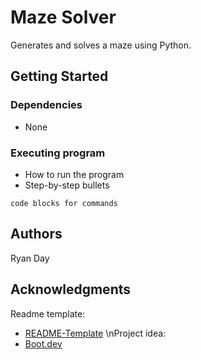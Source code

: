 # Maze Solver

Generates and solves a maze using Python.

## Getting Started

### Dependencies

* None

### Executing program

* How to run the program
* Step-by-step bullets
```
code blocks for commands
```

## Authors

Ryan Day

## Acknowledgments

Readme template:
* [README-Template](https://gist.github.com/DomPizzie/7a5ff55ffa9081f2de27c315f5018afc)
\nProject idea:
* [Boot.dev](https://boot.dev)